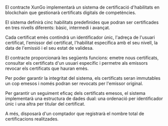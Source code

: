 El contracte XunGo implementarà un sistema de certificació d'habilitats en blockchain que gestionarà certificats digitals de competències.

El sistema definirà cinc habilitats predefinides que podran ser certificades en tres nivells diferents: bàsic, intermedi i avançat.

Cada certificat emès contindrà un identificador únic, l'adreça de l'usuari certificat, l'emissor del certificat, l'habilitat específica amb el seu nivell, la data de l'emissió i el seu estat de validesa.

El contracte proporcionarà les següents funcions: emetre nous certificats, consultar els certificats d'un usuari específic i permetre als emissors revocar els certificats que hauran emès.

Per poder garantir la integritat del sistema, els certificats seran immutables un cop emesos i només podran ser revocats per l'emissor original.

Per garantir un seguiment eficaç dels certificats emesos, el sistema implementarà una estructura de dades dual: una ordenació per identificador únic i una altra per titular del certificat.

A més, disposarà d'un comptador que registrarà el nombre total de certificacions realitzades.
